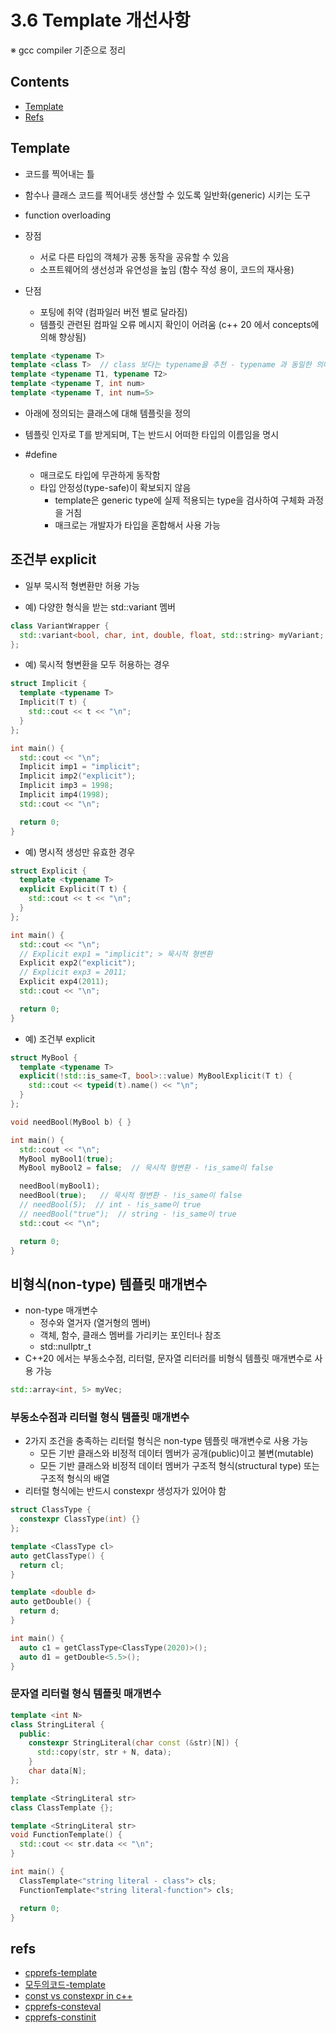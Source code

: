 # 3.6 Template 개선사항

※ gcc compiler 기준으로 정리

## Contents

- [Template](#template)
- [Refs](#refs)

## Template

- 코드를 찍어내는 틀
- 함수나 클래스 코드를 찍어내듯 생산할 수 있도록 일반화(generic) 시키는 도구
- function overloading

- 장점
  - 서로 다른 타입의 객체가 공통 동작을 공유할 수 있음
  - 소프트웨어의 생선성과 유연성을 높임 (함수 작성 용이, 코드의 재사용)

- 단점
  - 포팅에 취약 (컴파일러 버전 별로 달라짐)
  - 템플릿 관련된 컴파일 오류 메시지 확인이 어려움 (c++ 20 에서 concepts에 의해 향상됨)

```cpp
template <typename T>
template <class T>  // class 보다는 typename을 추천 - typename 과 동일한 의미
template <typename T1, typename T2>
template <typename T, int num>
template <typename T, int num=5>
```

- 아래에 정의되는 클래스에 대해 템플릿을 정의
- 템플릿 인자로 T를 받게되며, T는 반드시 어떠한 타입의 이름임을 명시

- #define
  - 매크로도 타입에 무관하게 동작함
  - 타입 안정성(type-safe)이 확보되지 않음
    - template은 generic type에 실제 적용되는 type을 검사하여 구체화 과정을 거침
    - 매크로는 개발자가 타입을 혼합해서 사용 가능

## 조건부 explicit

- 일부 묵시적 형변환만 허용 가능

- 예) 다양한 형식을 받는 std::variant 멤버

```cpp
class VariantWrapper {
  std::variant<bool, char, int, double, float, std::string> myVariant;
};
```

- 예) 묵시적 형변환을 모두 허용하는 경우

```cpp
struct Implicit {
  template <typename T>
  Implicit(T t) {
    std::cout << t << "\n";
  }
};

int main() {
  std::cout << "\n";
  Implicit imp1 = "implicit";
  Implicit imp2("explicit");
  Implicit imp3 = 1998;
  Implicit imp4(1998);
  std::cout << "\n";

  return 0;
}
```

- 예) 명시적 생성만 유효한 경우

```cpp
struct Explicit {
  template <typename T>
  explicit Explicit(T t) {
    std::cout << t << "\n";
  }
};

int main() {
  std::cout << "\n";
  // Explicit exp1 = "implicit"; > 묵시적 형변환
  Explicit exp2("explicit");
  // Explicit exp3 = 2011;
  Explicit exp4(2011);
  std::cout << "\n";

  return 0;
}
```

- 예) 조건부 explicit

```cpp
struct MyBool {
  template <typename T>
  explicit(!std::is_same<T, bool>::value) MyBoolExplicit(T t) {
    std::cout << typeid(t).name() << "\n";
  }
};

void needBool(MyBool b) { }

int main() {
  std::cout << "\n";
  MyBool myBool1(true);
  MyBool myBool2 = false;  // 묵시적 형변환 - !is_same이 false

  needBool(myBool1);
  needBool(true);   // 묵시적 형변환 - !is_same이 false
  // needBool(5);  // int - !is_same이 true
  // needBool("true");  // string - !is_same이 true
  std::cout << "\n";

  return 0;
}
```

## 비형식(non-type) 템플릿 매개변수

- non-type 매개변수
  - 정수와 열거자 (열거형의 멤버)
  - 객체, 함수, 클래스 멤버를 가리키는 포인터나 참조
  - std::nullptr_t
- C++20 에서는 부동소수점, 리터럴, 문자열 리터러를 비형식 템플릿 매개변수로 사용 가능

```cpp
std::array<int, 5> myVec;
```

### 부동소수점과 리터럴 형식 템플릿 매개변수

- 2가지 조건을 충족하는 리터럴 형식은 non-type 템플릿 매개변수로 사용 가능
  - 모든 기반 클래스와 비정적 데이터 멤버가 공개(public)이고 불변(mutable)
  - 모든 기반 클래스와 비정적 데이터 멤버가 구조적 형식(structural type) 또는 구조적 형식의 배열
- 리터럴 형식에는 반드시 constexpr 생성자가 있어야 함

```cpp
struct ClassType {
  constexpr ClassType(int) {}
};

template <ClassType cl>
auto getClassType() {
  return cl;
}

template <double d>
auto getDouble() {
  return d;
}

int main() {
  auto c1 = getClassType<ClassType(2020)>();
  auto d1 = getDouble<5.5>();
}
```

### 문자열 리터럴 형식 템플릿 매개변수

```cpp
template <int N>
class StringLiteral {
  public:
    constexpr StringLiteral(char const (&str)[N]) {
      std::copy(str, str + N, data);
    }
    char data[N];
};

template <StringLiteral str>
class ClassTemplate {};

template <StringLiteral str>
void FunctionTemplate() {
  std::cout << str.data << "\n";
}

int main() {
  ClassTemplate<"string literal - class"> cls;
  FunctionTemplate<"string literal-function"> cls;

  return 0;
}
```

## refs

- [cpprefs-template](https://en.cppreference.com/w/cpp/language/templates)
- [모두의코드-template](https://modoocode.com/219)
- [const vs constexpr in c++](http://www.vishalchovatiya.com/when-to-use-const-vs-constexpr-in-cpp/)
- [cpprefs-consteval](https://en.cppreference.com/w/cpp/language/consteval)
- [cpprefs-constinit](https://en.cppreference.com/w/cpp/language/constinit)
